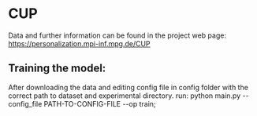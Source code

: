 # CUP
Data and further information can be found in the project web page: https://personalization.mpi-inf.mpg.de/CUP


## Training the model: 
After downloading the data and editing config file in config folder with the correct path to dataset and experimental directory. run: python main.py --config_file PATH-TO-CONFIG-FILE --op train;


